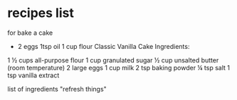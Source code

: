 # recipes list
for bake a cake 
- 2 eggs 
1tsp oil 
1 cup flour
Classic Vanilla Cake
Ingredients:

1 ½ cups all-purpose flour
1 cup granulated sugar
½ cup unsalted butter (room temperature)
2 large eggs
1 cup milk
2 tsp baking powder
¼ tsp salt
1 tsp vanilla extract

list of ingredients
"refresh things"
